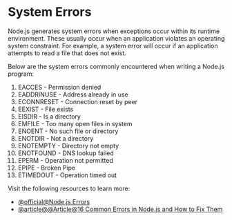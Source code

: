 # System Errors

Node.js generates system errors when exceptions occur within its runtime environment. These usually occur when an application violates an operating system constraint. For example, a system error will occur if an application attempts to read a file that does not exist.

Below are the system errors commonly encountered when writing a Node.js program:

1.  EACCES - Permission denied
2.  EADDRINUSE - Address already in use
3.  ECONNRESET - Connection reset by peer
4.  EEXIST - File exists
5.  EISDIR - Is a directory
6.  EMFILE - Too many open files in system
7.  ENOENT - No such file or directory
8.  ENOTDIR - Not a directory
9.  ENOTEMPTY - Directory not empty
10.  ENOTFOUND - DNS lookup failed
11.  EPERM - Operation not permitted
12.  EPIPE - Broken Pipe
13.  ETIMEDOUT - Operation timed out

Visit the following resources to learn more:

- [@official@Node.js Errors](https://nodejs.org/api/errors.html#errors_class_systemerror)
- [@article@@Article@16 Common Errors in Node.js and How to Fix Them](https://betterstack.com/community/guides/scaling-nodejs/nodejs-errors/)